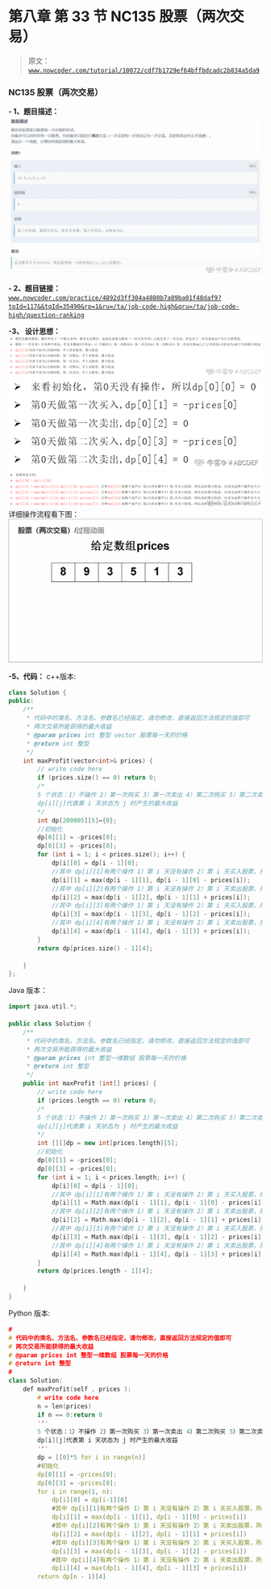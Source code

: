 # 第八章 第 33 节 NC135 股票（两次交易）

> 原文：[`www.nowcoder.com/tutorial/10072/cdf7b1729ef64bffbdcadc2b834a5da9`](https://www.nowcoder.com/tutorial/10072/cdf7b1729ef64bffbdcadc2b834a5da9)

### NC135 股票（两次交易）

**- 1、题目描述：**
![图片说明](img/0b99fe6ef4189d1920eec62c657b369f.png "图片标题")

**- 2、题目链接：**
[`www.nowcoder.com/practice/4892d3ff304a4880b7a89ba01f48daf9?tpId=117&&tqId=35490&rp=1&ru=/ta/job-code-high&qru=/ta/job-code-high/question-ranking`](https://www.nowcoder.com/practice/4892d3ff304a4880b7a89ba01f48daf9?tpId=117&&tqId=35490&rp=1&ru=/ta/job-code-high&qru=/ta/job-code-high/question-ranking)

**-3、 设计思想：**
![图片说明](img/79828249edd5310a4d4674a316b561dc.png "图片标题")
![图片说明](img/22baa61f76dd92fd9cef30cb540d8eb9.png "图片标题")
![ ](img/09283e6e81657f7cd382481166cdb4e4.png "图片标题")
详细操作流程看下图：
![图片说明](img/65c6277891304e1e596633070a83cc8d.png "图片标题")

**-5、代码：**
c++版本:

```cpp
class Solution {
public:
    /**
     * 代码中的类名、方法名、参数名已经指定，请勿修改，直接返回方法规定的值即可
     * 两次交易所能获得的最大收益
     * @param prices int 整型 vector 股票每一天的价格
     * @return int 整型
     */
    int maxProfit(vector<int>& prices) {
        // write code here
        if (prices.size() == 0) return 0;
        /*
        5 个状态：1）不操作 2）第一次购买 3）第一次卖出 4）第二次购买 5）第二次卖出
        dp[i][j]代表第 i 天状态为 j 时产生的最大收益
        */
        int dp[200005][5]={0};
        //初始化
        dp[0][1] = -prices[0];
        dp[0][3] = -prices[0];
        for (int i = 1; i < prices.size(); i++) {
            dp[i][0] = dp[i - 1][0];
            //其中 dp[i][1]有两个操作 1）第 i 天没有操作 2）第 i 天买入股票，所以此时最大收益，应该为这两个操作比大小
            dp[i][1] = max(dp[i - 1][1], dp[i - 1][0] - prices[i]);
            //其中 dp[i][2]有两个操作 1）第 i 天没有操作 2）第 i 天卖出股票，所以此时最大收益，应该为这两个操作比大小
            dp[i][2] = max(dp[i - 1][2], dp[i - 1][1] + prices[i]);
            //其中 dp[i][3]有两个操作 1）第 i 天没有操作 2）第 i 天买入股票，所以此时最大收益，应该为这两个操作比大小
            dp[i][3] = max(dp[i - 1][3], dp[i - 1][2] - prices[i]);
            //其中 dp[i][4]有两个操作 1）第 i 天没有操作 2）第 i 天卖出股票，所以此时最大收益，应该为这两个操作比大小
            dp[i][4] = max(dp[i - 1][4], dp[i - 1][3] + prices[i]);
        }
        return dp[prices.size() - 1][4];

    }
}; 

```

Java 版本：

```cpp
import java.util.*;

public class Solution {
    /**
     * 代码中的类名、方法名、参数名已经指定，请勿修改，直接返回方法规定的值即可
     * 两次交易所能获得的最大收益
     * @param prices int 整型一维数组 股票每一天的价格
     * @return int 整型
     */
    public int maxProfit (int[] prices) {
        // write code here
        if (prices.length == 0) return 0;
        /*
        5 个状态：1）不操作 2）第一次购买 3）第一次卖出 4）第二次购买 5）第二次卖出
        dp[i][j]代表第 i 天状态为 j 时产生的最大收益
        */
        int [][]dp = new int[prices.length][5];
        //初始化
        dp[0][1] = -prices[0];
        dp[0][3] = -prices[0];
        for (int i = 1; i < prices.length; i++) {
            dp[i][0] = dp[i - 1][0];
            //其中 dp[i][1]有两个操作 1）第 i 天没有操作 2）第 i 天买入股票，所以此时最大收益，应该为这两个操作比大小
            dp[i][1] = Math.max(dp[i - 1][1], dp[i - 1][0] - prices[i]);
            //其中 dp[i][2]有两个操作 1）第 i 天没有操作 2）第 i 天卖出股票，所以此时最大收益，应该为这两个操作比大小
            dp[i][2] = Math.max(dp[i - 1][2], dp[i - 1][1] + prices[i]);
            //其中 dp[i][3]有两个操作 1）第 i 天没有操作 2）第 i 天买入股票，所以此时最大收益，应该为这两个操作比大小
            dp[i][3] = Math.max(dp[i - 1][3], dp[i - 1][2] - prices[i]);
            //其中 dp[i][4]有两个操作 1）第 i 天没有操作 2）第 i 天卖出股票，所以此时最大收益，应该为这两个操作比大小
            dp[i][4] = Math.max(dp[i - 1][4], dp[i - 1][3] + prices[i]);
        }
        return dp[prices.length - 1][4];

    }
}

```

Python 版本:

```cpp
#
# 代码中的类名、方法名、参数名已经指定，请勿修改，直接返回方法规定的值即可
# 两次交易所能获得的最大收益
# @param prices int 整型一维数组 股票每一天的价格
# @return int 整型
#
class Solution:
    def maxProfit(self , prices ):
        # write code here
        n = len(prices)
        if n == 0:return 0
        '''
        5 个状态：1）不操作 2）第一次购买 3）第一次卖出 4）第二次购买 5）第二次卖出
        dp[i][j]代表第 i 天状态为 j 时产生的最大收益
        '''
        dp = [[0]*5 for i in range(n)]
        #初始化
        dp[0][1] = -prices[0];
        dp[0][3] = -prices[0];
        for i in range(1, n):
            dp[i][0] = dp[i-1][0]
            #其中 dp[i][1]有两个操作 1）第 i 天没有操作 2）第 i 天买入股票，所以此时最大收益，应该为这两个操作比大小
            dp[i][1] = max(dp[i - 1][1], dp[i - 1][0] - prices[i])
            #其中 dp[i][2]有两个操作 1）第 i 天没有操作 2）第 i 天卖出股票，所以此时最大收益，应该为这两个操作比大小
            dp[i][2] = max(dp[i - 1][2], dp[i - 1][1] + prices[i])
            #其中 dp[i][3]有两个操作 1）第 i 天没有操作 2）第 i 天买入股票，所以此时最大收益，应该为这两个操作比大小
            dp[i][3] = max(dp[i - 1][3], dp[i - 1][2] - prices[i])
            #其中 dp[i][4]有两个操作 1）第 i 天没有操作 2）第 i 天卖出股票，所以此时最大收益，应该为这两个操作比大小
            dp[i][4] = max(dp[i - 1][4], dp[i - 1][3] + prices[i])
        return dp[n - 1][4]
```